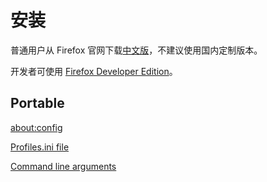 # 安装

普通用户从 Firefox 官网下载[中文版](https://www.mozilla.org/en-US/firefox/all/#zh-CN)，不建议使用国内定制版本。

开发者可使用 [Firefox Developer Edition](https://www.mozilla.org/en-US/firefox/developer/)。

## Portable

[about:config](about:config)

[Profiles.ini file](http://kb.mozillazine.org/Profiles.ini_file)

[Command line arguments](http://kb.mozillazine.org/Command_line_arguments)
